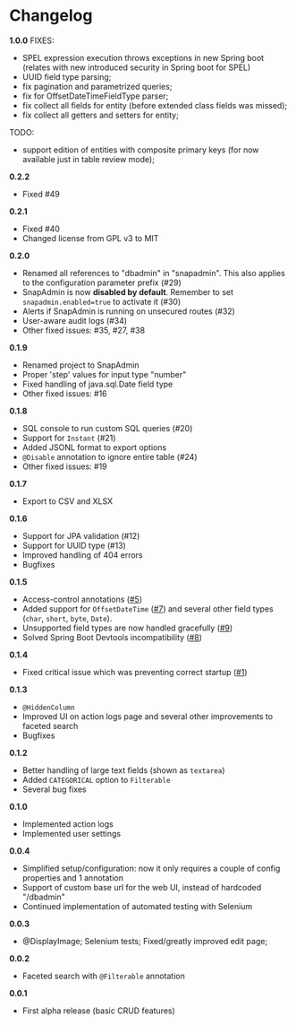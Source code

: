 # Changelog
**1.0.0**
FIXES:
- SPEL expression execution throws exceptions in new Spring boot (relates with new introduced security in Spring boot for SPEL)
- UUID field type parsing;
- fix pagination and parametrized queries;
- fix for OffsetDateTimeFieldType parser;
- fix collect all fields for entity (before extended class fields was missed);
- fix collect all getters and setters for entity;


TODO:
- support edition of entities with composite primary keys (for now available just in table review mode);

**0.2.2**
- Fixed #49

**0.2.1**
- Fixed #40
- Changed license from GPL v3 to MIT

**0.2.0**
- Renamed all references to "dbadmin" in "snapadmin". This also applies to the configuration parameter prefix (#29)
- SnapAdmin is now **disabled by default**. Remember to set `snapadmin.enabled=true` to activate it (#30)
- Alerts if SnapAdmin is running on unsecured routes (#32)
- User-aware audit logs (#34)
- Other fixed issues: #35, #27, #38

**0.1.9**
- Renamed project to SnapAdmin
- Proper 'step' values for input type "number"
- Fixed handling of java.sql.Date field type
- Other fixed issues: #16

**0.1.8**
- SQL console to run custom SQL queries (#20)
- Support for `Instant` (#21)
- Added JSONL format to export options
- `@Disable` annotation to ignore entire table (#24)
- Other fixed issues: #19

**0.1.7**
- Export to CSV and XLSX

**0.1.6**
- Support for JPA validation (#12)
- Support for UUID type (#13)
- Improved handling of 404 errors
- Bugfixes

**0.1.5**
- Access-control annotations ([#5](https://github.com/aileftech/spring-boot-database-admin/issues/5))
- Added support for `OffsetDateTime` ([#7](https://github.com/aileftech/spring-boot-database-admin/issues/7)) and several other field types (`char`, `short`, `byte`, `Date`).
- Unsupported field types are now handled gracefully ([#9](https://github.com/aileftech/spring-boot-database-admin/issues/9))
- Solved Spring Boot Devtools incompatibility ([#8](https://github.com/aileftech/spring-boot-database-admin/issues/8))

**0.1.4**
- Fixed critical issue which was preventing correct startup ([#1](https://github.com/aileftech/spring-boot-database-admin/issues/1))

**0.1.3**
- `@HiddenColumn`
- Improved UI on action logs page and several other improvements to faceted search
- Bugfixes

**0.1.2**
- Better handling of large text fields (shown as `textarea`)
- Added `CATEGORICAL` option to `Filterable`
- Several bug fixes

**0.1.0**
- Implemented action logs
- Implemented user settings

**0.0.4**
- Simplified setup/configuration: now it only requires a couple of config properties and 1 annotation
- Support of custom base url for the web UI, instead of hardcoded "/dbadmin"
- Continued implementation of automated testing with Selenium

**0.0.3**
- @DisplayImage; Selenium tests; Fixed/greatly improved edit page;

**0.0.2**
- Faceted search with `@Filterable` annotation

**0.0.1**
- First alpha release (basic CRUD features)
